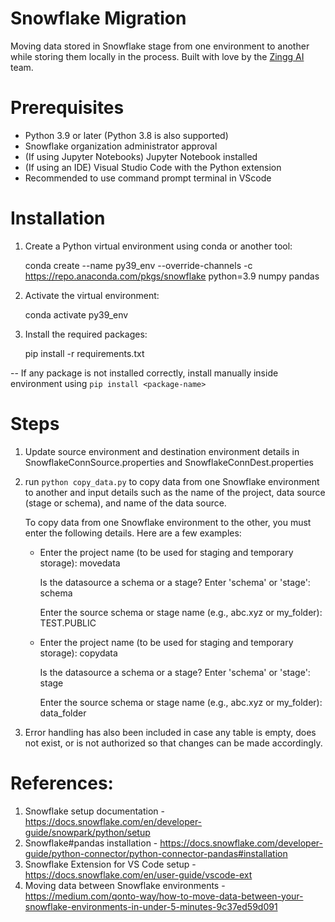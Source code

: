 # Snowflake Migration
Moving data stored in Snowflake stage from one environment to another while storing them locally in the process. Built with love by the [Zingg AI](www.zingg.ai) team. 

# Prerequisites

- Python 3.9 or later (Python 3.8 is also supported)
- Snowflake organization administrator approval
- (If using Jupyter Notebooks) Jupyter Notebook installed
- (If using an IDE) Visual Studio Code with the Python extension
- Recommended to use command prompt terminal in VScode

# Installation

1. Create a Python virtual environment using conda or another tool:

   conda create --name py39_env --override-channels -c https://repo.anaconda.com/pkgs/snowflake python=3.9 numpy pandas

2. Activate the virtual environment:

   conda activate py39_env

3. Install the required packages:

   pip install -r requirements.txt

-- If any package is not installed correctly, install manually inside environment using `pip install <package-name>`

# Steps

1. Update source environment and destination environment details in SnowflakeConnSource.properties and SnowflakeConnDest.properties

2. run `python copy_data.py` to copy data from one Snowflake environment to another and input details such as the name of the project, data source (stage or schema), and name of the data source.

   To copy data from one Snowflake environment to the other, you must enter the following details. Here are a few examples:

   -  Enter the project name (to be used for staging and temporary storage): movedata

      Is the datasource a schema or a stage? Enter 'schema' or 'stage': schema

      Enter the source schema or stage name (e.g., abc.xyz or my_folder): TEST.PUBLIC

   -  Enter the project name (to be used for staging and temporary storage): copydata

      Is the datasource a schema or a stage? Enter 'schema' or 'stage': stage

      Enter the source schema or stage name (e.g., abc.xyz or my_folder): data_folder

3. Error handling has also been included in case any table is empty, does not exist, or is not authorized so that changes can be made accordingly.

# References:

1. Snowflake setup documentation - https://docs.snowflake.com/en/developer-guide/snowpark/python/setup
2. Snowflake#pandas installation - https://docs.snowflake.com/developer-guide/python-connector/python-connector-pandas#installation 
3. Snowflake Extension for VS Code setup - https://docs.snowflake.com/en/user-guide/vscode-ext
4. Moving data between Snowflake environments - https://medium.com/qonto-way/how-to-move-data-between-your-snowflake-environments-in-under-5-minutes-9c37ed59d091
